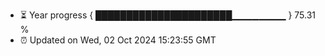 - ⏳ Year progress { ██████████████████████▁▁▁▁▁▁▁▁ } 75.31 %
- ⏰ Updated on Wed, 02 Oct 2024 15:23:55 GMT

